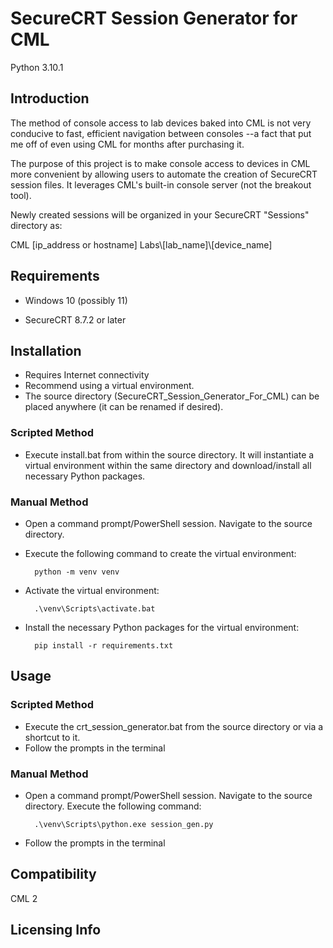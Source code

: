 # SecureCRT Session Generator for CML


Python 3.10.1

## Introduction

The method of console access to lab devices baked into CML is not very conducive to fast, efficient navigation between consoles --a fact that put me off of even using CML for months after purchasing it.

The purpose of this project is to make console access to devices in CML more convenient by allowing users to automate the creation of SecureCRT session files. It leverages CML's built-in console server (not the breakout tool).

Newly created sessions will be organized in your SecureCRT "Sessions" directory as:

CML [ip_address or hostname] Labs\\[lab_name]\\[device_name]

## Requirements

- Windows 10 (possibly 11)

- SecureCRT 8.7.2 or later

## Installation
- Requires Internet connectivity
- Recommend using a virtual environment.
- The source directory (SecureCRT_Session_Generator_For_CML) can be placed anywhere (it can be renamed if desired).

### Scripted Method
- Execute install.bat from within the source directory. It will instantiate a virtual environment within the same directory and download/install all necessary Python packages.

### Manual Method
- Open a command prompt/PowerShell session.
Navigate to the source directory. 
- Execute the following command to create the virtual environment:

        python -m venv venv

- Activate the virtual environment:

        .\venv\Scripts\activate.bat

- Install the necessary Python packages for the virtual environment:

        pip install -r requirements.txt

## Usage

### Scripted Method
- Execute the crt_session_generator.bat from the source directory or via a shortcut to it.
- Follow the prompts in the terminal

### Manual Method
- Open a command prompt/PowerShell session.
Navigate to the source directory. Execute the following command:

        .\venv\Scripts\python.exe session_gen.py

- Follow the prompts in the terminal

## Compatibility

CML 2

## Licensing Info

